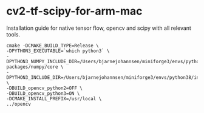 # cv2-tf-scipy-for-arm-mac
Installation guide for native tensor flow, opencv and scipy with all relevant tools.


```
cmake -DCMAKE_BUILD_TYPE=Release \
-DPYTHON3_EXECUTABLE=`which python3` \
-DPYTHON3_NUMPY_INCLUDE_DIR=/Users/bjarnejohannsen/miniforge3/envs/python38/lib/python3.8/site-packages/numpy/core \
-DPYTHON3_INCLUDE_DIR=/Users/bjarnejohannsen/miniforge3/envs/python38/include \
-DBUILD_opencv_python2=OFF \
-DBUILD_opencv_python3=ON \
-DCMAKE_INSTALL_PREFIX=/usr/local \
../opencv
```
